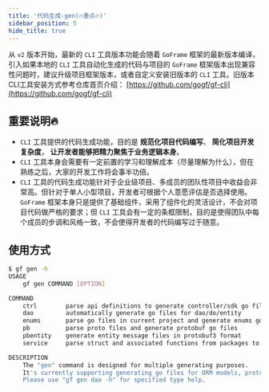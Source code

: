 ```yaml
---
title: '代码生成-gen(🔥重点🔥)'
sidebar_position: 5
hide_title: true
---
```


从 `v2` 版本开始，最新的 `CLI` 工具版本功能会随着 `GoFrame` 框架的最新版本编译，引入如果本地的 `CLI` 工具自动化生成的代码与项目的 `GoFrame` 框架版本出现兼容性问题时，建议升级项目框架版本，或者自定义安装旧版本的 `CLI` 工具。旧版本CLI工具安装方式参考仓库首页介绍： [https://github.com/gogf/gf-cli](https://github.com/gogf/gf-cli)

## 重要说明🔥

- `CLI` 工具提供的代码生成功能，目的是 **规范化项目代码编写**、 **简化项目开发复杂度**， **让开发者能够把精力聚焦于业务逻辑本身**。
- `CLI` 工具本身会需要有一定前置的学习和理解成本（尽量理解为什么），但在熟练之后，大家的开发工作将会事半功倍。
- `CLI` 工具的代码生成功能针对于企业级项目、多成员的团队性项目中收益会非常高。但针对于单人小型项目，开发者可根据个人意愿评估是否选择使用。 `GoFrame` 框架本身只是提供了基础组件，采用了组件化的灵活设计，不会对项目代码做严格的要求；但 `CLI` 工具会有一定的条框限制，目的是使得团队中每个成员的步调和风格一致，不会使得开发者的代码编写过于随意。

## 使用方式

```bash
$ gf gen -h
USAGE
    gf gen COMMAND [OPTION]

COMMAND
    ctrl        parse api definitions to generate controller/sdk go files
    dao         automatically generate go files for dao/do/entity
    enums       parse go files in current project and generate enums go file
    pb          parse proto files and generate protobuf go files
    pbentity    generate entity message files in protobuf3 format
    service     parse struct and associated functions from packages to generate service go file

DESCRIPTION
    The "gen" command is designed for multiple generating purposes.
    It's currently supporting generating go files for ORM models, protobuf and protobuf entity files.
    Please use "gf gen dao -h" for specified type help.
```

    